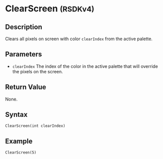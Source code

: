 # ClearScreen <small>(RSDKv4)</small>

## Description
Clears all pixels on screen with color `clearIndex` from the active palette.

## Parameters
- `clearIndex`
The index of the color in the active palette that will override the pixels on the screen.

## Return Value
None.

## Syntax
```
ClearScreen(int clearIndex)
```

## Example
```
ClearScreen(5)
```
